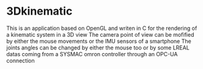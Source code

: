 # 3Dkinematic
This is an application based on OpenGL and writen in C for the rendering of a kinematic system in a 3D view
The camera point of view can be mofified by either the mouse movements or the IMU sensors of a smartphone
The joints angles can be changed by either the mouse too or by some LREAL datas coming from a SYSMAC omron controller through an OPC-UA connection

